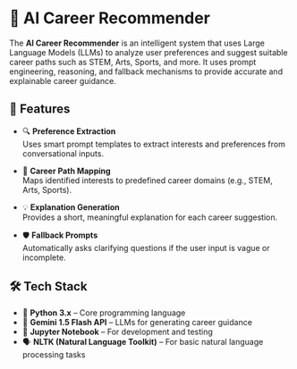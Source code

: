 # 🎯 AI Career Recommender

The **AI Career Recommender** is an intelligent system that uses Large Language Models (LLMs) to analyze user preferences and suggest suitable career paths such as STEM, Arts, Sports, and more. It uses prompt engineering, reasoning, and fallback mechanisms to provide accurate and explainable career guidance.


## 🚀 Features

- 🔍 **Preference Extraction**  
  Uses smart prompt templates to extract interests and preferences from conversational inputs.

- 🧭 **Career Path Mapping**  
  Maps identified interests to predefined career domains (e.g., STEM, Arts, Sports).

- 💡 **Explanation Generation**  
  Provides a short, meaningful explanation for each career suggestion.

- 🛡 **Fallback Prompts**  
  Automatically asks clarifying questions if the user input is vague or incomplete.
  

## 🛠 Tech Stack
  
- 🐍 **Python 3.x** – Core programming language
- 🧠 **Gemini 1.5 Flash API** – LLMs for generating career guidance  
- 📓 **Jupyter Notebook** – For development and testing
- 🗣️ **NLTK (Natural Language Toolkit)** – For basic natural language processing tasks  
